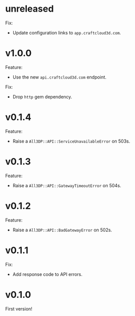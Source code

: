# unreleased

Fix:
- Update configuration links to `app.craftcloud3d.com`.

# v1.0.0

Feature:
- Use the new `api.craftcloud3d.com` endpoint.

Fix:
- Drop `http` gem dependency.

# v0.1.4

Feature:
- Raise a `All3DP::API::ServiceUnavailableError` on 503s.

# v0.1.3

Feature:
- Raise a `All3DP::API::GatewayTimeoutError` on 504s.

# v0.1.2

Feature:
- Raise a `All3DP::API::BadGatewayError` on 502s.

# v0.1.1

Fix:
- Add response code to API errors.

# v0.1.0

First version!
